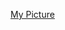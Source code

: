 [My Picture](https://lh3.googleusercontent.com/-Y0WPketyvXU/XVkHK6re9XI/AAAAAAAAAJw/97vMzTdPjpYbTWnRWx7e2y1yx79NS4BEgCEwYBhgLKtQDAL1OcqwwBMW_6UKGXDsKa_jNNAGhSNEGS9WF8VrEMHzBkcgBcgg1DbX0bf5nXbDzSZ_b05eog7KgVJ6uEc_pVjyt_W8_3X1cCfq30lYwPNqerJrOsrk_2PHiXOWTaJ5XxJVT5oGMjP487EOK8xBWzbdYXd7wcK6m6yhpS89uylLiETPBTOZHbKfq8_OTyaID6lpiy_Wxqighs1w7FPbUVZvXcRBGhdf0l1Zpai2UnlU6BxCucrYjRFQOsE4g2qQ3utxlGIlFa_WPj0nc0yPUT_X4OWtOwmXWlf7FB9ZgQivphlKUbiHt0tF_WDy_BDaM1f-VdMsQpitd01OCxNHz8UWgsqa2FQRyckFfFHDLT-5io75pnhNZxtqwoeQf2XI_sVcmEEv7pMRSOvcJNGrW2DvYdpxthbLBBavlekP0Q9pDnGukNW-MLzGJkf3lrO8y8lIkulZFX5x2SbyrIDRDDUs-zShSIkaXEW1Pfg65gcBzVUjIc-KAPv-_QphYH7P62Qo3pMSvkpOwlazegqRwJ85M7vdNmY5BuckWqMi48j9EjavTJmGCzPTYWEoZFOSiK2rD4Zb3WTbU2C9uCS0wd8UvnW55cvqW5Uqo0ehy6HWQHzoaMMeRlfkF/w139-h140-p/20190520_132724%255B1%255D.jpg)
